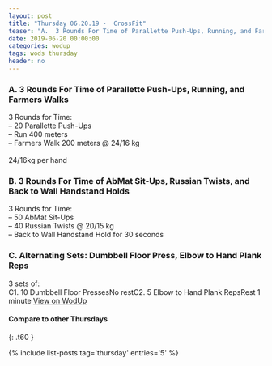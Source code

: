 ```yaml
---
layout: post
title: "Thursday 06.20.19 -  CrossFit"
teaser: "A.  3 Rounds For Time of Parallette Push-Ups, Running, and Farmers Walks<br/> B.  3 Rounds For Time of AbMat Sit-Ups, Russian Twists, and Back to Wall Handstand Holds<br/> C. Alternating Sets: Dumbbell Floor Press, Elbow to Hand Plank Reps"
date: 2019-06-20 00:00:00
categories: wodup
tags: wods thursday
header: no
---
```



<h3>A.  3 Rounds For Time of Parallette Push-Ups, Running, and Farmers Walks</h3>
3 Rounds for Time:<br/>– 20 Parallette Push-Ups<br/>– Run 400 meters<br/>– Farmers Walk 200 meters @ 24/16 kg<br/><br/>24/16kg per hand
<h3>B.  3 Rounds For Time of AbMat Sit-Ups, Russian Twists, and Back to Wall Handstand Holds</h3>
3 Rounds for Time:<br/>– 50 AbMat Sit-Ups<br/>– 40 Russian Twists @ 20/15 kg<br/>– Back to Wall Handstand Hold for 30 seconds<br/>
<h3>C. Alternating Sets: Dumbbell Floor Press, Elbow to Hand Plank Reps</h3>
3 sets of:<br/>C1. 10 Dumbbell Floor PressesNo restC2. 5 Elbow to Hand Plank RepsRest 1 minute
<a href="https://www.wodup.com/gyms/asphodel/wods/17927" target="blank">View on WodUp</a>


#### Compare to other Thursdays
{: .t60 }

{% include list-posts tag='thursday' entries='5' %}